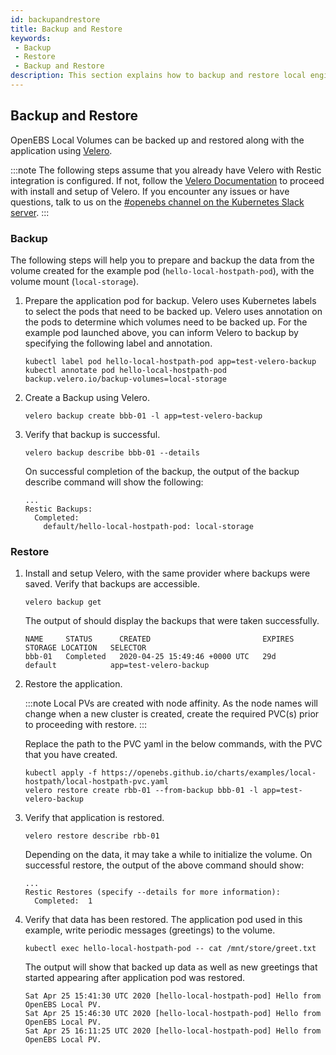 ```yaml
---
id: backupandrestore
title: Backup and Restore
keywords: 
 - Backup
 - Restore
 - Backup and Restore
description: This section explains how to backup and restore local engines.
---
```


## Backup and Restore

OpenEBS Local Volumes can be backed up and restored along with the application using [Velero](https://velero.io).

:::note
The following steps assume that you already have Velero with Restic integration is configured. If not, follow the [Velero Documentation](https://velero.io/docs/) to proceed with install and setup of Velero. If you encounter any issues or have questions, talk to us on the [#openebs channel on the Kubernetes Slack server](https://kubernetes.slack.com/messages/openebs/).
:::

### Backup

The following steps will help you to prepare and backup the data from the volume created for the example pod (`hello-local-hostpath-pod`), with the volume mount (`local-storage`). 

1. Prepare the application pod for backup. Velero uses Kubernetes labels to select the pods that need to be backed up. Velero uses annotation on the pods to determine which volumes need to be backed up. For the example pod launched above, you can inform Velero to backup by specifying the following label and annotation. 
   
   ```
   kubectl label pod hello-local-hostpath-pod app=test-velero-backup
   kubectl annotate pod hello-local-hostpath-pod backup.velero.io/backup-volumes=local-storage
   ```
2. Create a Backup using Velero. 

   ```
   velero backup create bbb-01 -l app=test-velero-backup
   ```

3. Verify that backup is successful. 

   ```
   velero backup describe bbb-01 --details
   ```

   On successful completion of the backup, the output of the backup describe command will show the following:
   ```shell hideCopy
   ...
   Restic Backups:
     Completed:
       default/hello-local-hostpath-pod: local-storage
   ```
 
### Restore

1. Install and setup Velero, with the same provider where backups were saved. Verify that backups are accessible. 
   
   ```
   velero backup get
   ```
   
   The output of should display the backups that were taken successfully. 
   ```shell hideCopy
   NAME     STATUS      CREATED                         EXPIRES   STORAGE LOCATION   SELECTOR
   bbb-01   Completed   2020-04-25 15:49:46 +0000 UTC   29d       default            app=test-velero-backup
   ```

2. Restore the application. 

   :::note
   Local PVs are created with node affinity. As the node names will change when a new cluster is created, create the required PVC(s) prior to proceeding with restore.
   :::
   
   Replace the path to the PVC yaml in the below commands, with the PVC that you have created. 
   ```
   kubectl apply -f https://openebs.github.io/charts/examples/local-hostpath/local-hostpath-pvc.yaml
   velero restore create rbb-01 --from-backup bbb-01 -l app=test-velero-backup
   ```

3. Verify that application is restored.

   ```
   velero restore describe rbb-01
   ```
   
   Depending on the data, it may take a while to initialize the volume. On successful restore, the output of the above command should show:
   ```shell hideCopy
   ...
   Restic Restores (specify --details for more information):
     Completed:  1
   ```
   
4. Verify that data has been restored. The application pod used in this example, write periodic messages (greetings) to the volume. 

   ```
   kubectl exec hello-local-hostpath-pod -- cat /mnt/store/greet.txt
   ```
   
   The output will show that backed up data as well as new greetings that started appearing after application pod was restored. 
   ```shell hideCopy
   Sat Apr 25 15:41:30 UTC 2020 [hello-local-hostpath-pod] Hello from OpenEBS Local PV.
   Sat Apr 25 15:46:30 UTC 2020 [hello-local-hostpath-pod] Hello from OpenEBS Local PV.
   Sat Apr 25 16:11:25 UTC 2020 [hello-local-hostpath-pod] Hello from OpenEBS Local PV.
   ```
